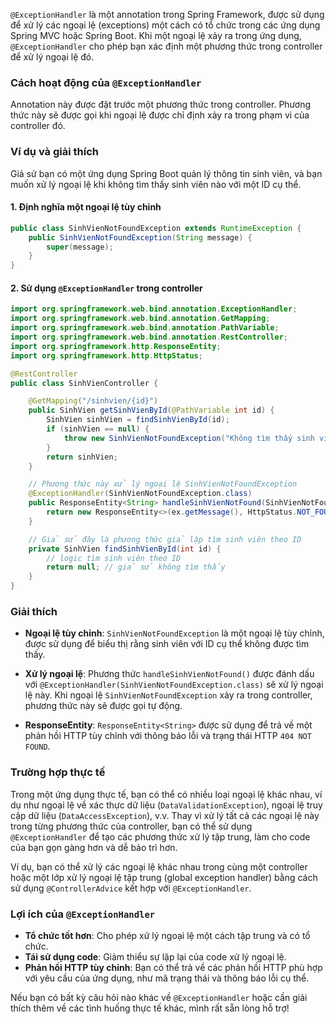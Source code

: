 `@ExceptionHandler` là một annotation trong Spring Framework, được sử dụng để xử lý các ngoại lệ (exceptions) một cách có tổ chức trong các ứng dụng Spring MVC hoặc Spring Boot. Khi một ngoại lệ xảy ra trong ứng dụng, `@ExceptionHandler` cho phép bạn xác định một phương thức trong controller để xử lý ngoại lệ đó.

### Cách hoạt động của `@ExceptionHandler`

Annotation này được đặt trước một phương thức trong controller. Phương thức này sẽ được gọi khi ngoại lệ được chỉ định xảy ra trong phạm vi của controller đó.

### Ví dụ và giải thích

Giả sử bạn có một ứng dụng Spring Boot quản lý thông tin sinh viên, và bạn muốn xử lý ngoại lệ khi không tìm thấy sinh viên nào với một ID cụ thể.

#### 1. Định nghĩa một ngoại lệ tùy chỉnh

```java
public class SinhVienNotFoundException extends RuntimeException {
    public SinhVienNotFoundException(String message) {
        super(message);
    }
}
```

#### 2. Sử dụng `@ExceptionHandler` trong controller

```java
import org.springframework.web.bind.annotation.ExceptionHandler;
import org.springframework.web.bind.annotation.GetMapping;
import org.springframework.web.bind.annotation.PathVariable;
import org.springframework.web.bind.annotation.RestController;
import org.springframework.http.ResponseEntity;
import org.springframework.http.HttpStatus;

@RestController
public class SinhVienController {

    @GetMapping("/sinhvien/{id}")
    public SinhVien getSinhVienById(@PathVariable int id) {
        SinhVien sinhVien = findSinhVienById(id);
        if (sinhVien == null) {
            throw new SinhVienNotFoundException("Không tìm thấy sinh viên với ID: " + id);
        }
        return sinhVien;
    }

    // Phương thức này xử lý ngoại lệ SinhVienNotFoundException
    @ExceptionHandler(SinhVienNotFoundException.class)
    public ResponseEntity<String> handleSinhVienNotFound(SinhVienNotFoundException ex) {
        return new ResponseEntity<>(ex.getMessage(), HttpStatus.NOT_FOUND);
    }

    // Giả sử đây là phương thức giả lập tìm sinh viên theo ID
    private SinhVien findSinhVienById(int id) {
        // logic tìm sinh viên theo ID
        return null; // giả sử không tìm thấy
    }
}
```

### Giải thích

- **Ngoại lệ tùy chỉnh**: `SinhVienNotFoundException` là một ngoại lệ tùy chỉnh, được sử dụng để biểu thị rằng sinh viên với ID cụ thể không được tìm thấy.

- **Xử lý ngoại lệ**: Phương thức `handleSinhVienNotFound()` được đánh dấu với `@ExceptionHandler(SinhVienNotFoundException.class)` sẽ xử lý ngoại lệ này. Khi ngoại lệ `SinhVienNotFoundException` xảy ra trong controller, phương thức này sẽ được gọi tự động.

- **ResponseEntity**: `ResponseEntity<String>` được sử dụng để trả về một phản hồi HTTP tùy chỉnh với thông báo lỗi và trạng thái HTTP `404 NOT FOUND`.

### Trường hợp thực tế

Trong một ứng dụng thực tế, bạn có thể có nhiều loại ngoại lệ khác nhau, ví dụ như ngoại lệ về xác thực dữ liệu (`DataValidationException`), ngoại lệ truy cập dữ liệu (`DataAccessException`), v.v. Thay vì xử lý tất cả các ngoại lệ này trong từng phương thức của controller, bạn có thể sử dụng `@ExceptionHandler` để tạo các phương thức xử lý tập trung, làm cho code của bạn gọn gàng hơn và dễ bảo trì hơn.

Ví dụ, bạn có thể xử lý các ngoại lệ khác nhau trong cùng một controller hoặc một lớp xử lý ngoại lệ tập trung (global exception handler) bằng cách sử dụng `@ControllerAdvice` kết hợp với `@ExceptionHandler`.

### Lợi ích của `@ExceptionHandler`

- **Tổ chức tốt hơn**: Cho phép xử lý ngoại lệ một cách tập trung và có tổ chức.
- **Tái sử dụng code**: Giảm thiểu sự lặp lại của code xử lý ngoại lệ.
- **Phản hồi HTTP tùy chỉnh**: Bạn có thể trả về các phản hồi HTTP phù hợp với yêu cầu của ứng dụng, như mã trạng thái và thông báo lỗi cụ thể.

Nếu bạn có bất kỳ câu hỏi nào khác về `@ExceptionHandler` hoặc cần giải thích thêm về các tình huống thực tế khác, mình rất sẵn lòng hỗ trợ!